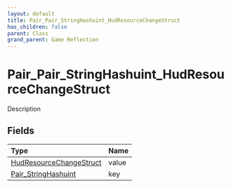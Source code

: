 ```yaml
---
layout: default
title: Pair_Pair_StringHashuint_HudResourceChangeStruct
has_children: false
parent: Class
grand_parent: Game Reflection
---
```

# Pair_Pair_StringHashuint_HudResourceChangeStruct
Description 

## Fields

| Type | Name |
|:----------|:--------------|
| [HudResourceChangeStruct](/riftbreaker-wiki/docs/game-reflection/classes/hud_resource_change_struct/) | value |
| [Pair_StringHashuint](/riftbreaker-wiki/docs/game-reflection/classes/pair__string_hashuint/) | key |

